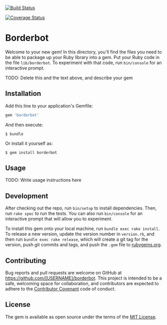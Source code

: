 
[![Build Status](https://travis-ci.org/burguer80/borderbot.svg?branch=master)](https://travis-ci.org/burguer80/borderbot)

[![Coverage Status](https://coveralls.io/repos/github/burguer80/borderbot/badge.svg?branch=master)](https://coveralls.io/github/burguer80/borderbot?branch=master)


# Borderbot

Welcome to your new gem! In this directory, you'll find the files you need to be able to package up your Ruby library into a gem. Put your Ruby code in the file `lib/borderbot`. To experiment with that code, run `bin/console` for an interactive prompt.


TODO: Delete this and the text above, and describe your gem

## Installation

Add this line to your application's Gemfile:

```ruby
gem 'borderbot'
```

And then execute:

    $ bundle

Or install it yourself as:

    $ gem install borderbot

## Usage

TODO: Write usage instructions here

## Development

After checking out the repo, run `bin/setup` to install dependencies. Then, run `rake spec` to run the tests. You can also run `bin/console` for an interactive prompt that will allow you to experiment.

To install this gem onto your local machine, run `bundle exec rake install`. To release a new version, update the version number in `version.rb`, and then run `bundle exec rake release`, which will create a git tag for the version, push git commits and tags, and push the `.gem` file to [rubygems.org](https://rubygems.org).

## Contributing

Bug reports and pull requests are welcome on GitHub at https://github.com/[USERNAME]/borderbot. This project is intended to be a safe, welcoming space for collaboration, and contributors are expected to adhere to the [Contributor Covenant](http://contributor-covenant.org) code of conduct.


## License

The gem is available as open source under the terms of the [MIT License](http://opensource.org/licenses/MIT).
